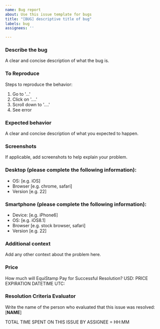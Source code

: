 ```yaml
---
name: Bug report
about: Use this issue template for bugs
title: "[BUG] descriptive title of bug"
labels: bug
assignees: ''

---
```


### Describe the bug

A clear and concise description of what the bug is.

### To Reproduce

Steps to reproduce the behavior:
1. Go to '...'
2. Click on '....'
3. Scroll down to '....'
4. See error

### Expected behavior
A clear and concise description of what you expected to happen.

### Screenshots
If applicable, add screenshots to help explain your problem.

### Desktop (please complete the following information):
 - OS: [e.g. iOS]
 - Browser [e.g. chrome, safari]
 - Version [e.g. 22]

### Smartphone (please complete the following information):
 - Device: [e.g. iPhone6]
 - OS: [e.g. iOS8.1]
 - Browser [e.g. stock browser, safari]
 - Version [e.g. 22]

### Additional context
Add any other context about the problem here.

### Price
How much will EquiStamp Pay for Successful Resolution?
USD:
PRICE EXPIRATION DATETIME UTC: 

### Resolution Criteria Evaluator
Write the name of the person who evaluated that this issue was resolved:
[**NAME**]

TOTAL TIME SPENT ON THIS ISSUE BY ASSIGNEE = HH:MM